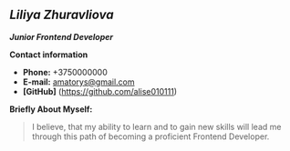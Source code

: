 ## *Liliya Zhuravliova*
__*Junior Frontend Developer*__

 __Contact information__
* __Phone:__ +3750000000
* __E-mail:__ amatorys@gmail.com
* __[GitHub]__ (https://github.com/alise010111)

__Briefly About Myself:__
>I believe, that my ability to learn and to gain new skills will lead me through this path of becoming a proficient Frontend Developer.